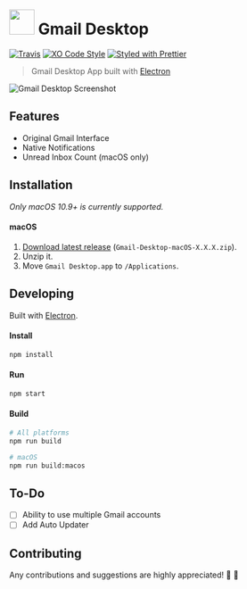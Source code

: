 # <img src=".github/gmail-logo.png" width="45"> Gmail Desktop

[![Travis](https://travis-ci.org/timche/gmail-desktop.svg?branch=master)](https://travis-ci.org/timche/gmail-desktop) [![XO Code Style](https://img.shields.io/badge/code_style-XO-5ed9c7.svg)](https://github.com/sindresorhus/xo) [![Styled with Prettier](https://img.shields.io/badge/styled_with-prettier-ff69b4.svg)](https://github.com/prettier/prettier)

> Gmail Desktop App built with [Electron](https://github.com/electron/electron)

![Gmail Desktop Screenshot](.github/screenshot.png)

## Features

- Original Gmail Interface
- Native Notifications
- Unread Inbox Count (macOS only)

## Installation

*Only macOS 10.9+ is currently supported.*

#### macOS

1. [Download latest release](https://github.com/timche/gmail-desktop/releases) (`Gmail-Desktop-macOS-X.X.X.zip`).
1. Unzip it.
1. Move `Gmail Desktop.app` to `/Applications`.

## Developing

Built with [Electron](https://github.com/electron/electron).

#### Install

```sh
npm install
```

#### Run

```sh
npm start
```

#### Build

```sh
# All platforms
npm run build

# macOS
npm run build:macos
```

## To-Do

- [ ] Ability to use multiple Gmail accounts
- [ ] Add Auto Updater

## Contributing

Any contributions and suggestions are highly appreciated! 🤗 🎉
